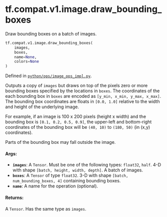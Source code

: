 <div itemscope itemtype="http://developers.google.com/ReferenceObject">
<meta itemprop="name" content="tf.compat.v1.image.draw_bounding_boxes" />
<meta itemprop="path" content="Stable" />
</div>

# tf.compat.v1.image.draw_bounding_boxes

Draw bounding boxes on a batch of images.

``` python
tf.compat.v1.image.draw_bounding_boxes(
    images,
    boxes,
    name=None,
    colors=None
)
```



Defined in [`python/ops/image_ops_impl.py`](/code/stable/tensorflow/python/ops/image_ops_impl.py).

<!-- Placeholder for "Used in" -->

Outputs a copy of `images` but draws on top of the pixels zero or more
bounding boxes specified by the locations in `boxes`. The coordinates of the
each bounding box in `boxes` are encoded as `[y_min, x_min, y_max, x_max]`.
The bounding box coordinates are floats in `[0.0, 1.0]` relative to the width
and height of the underlying image.

For example, if an image is 100 x 200 pixels (height x width) and the bounding
box is `[0.1, 0.2, 0.5, 0.9]`, the upper-left and bottom-right coordinates of
the bounding box will be `(40, 10)` to `(180, 50)` (in (x,y) coordinates).

Parts of the bounding box may fall outside the image.

#### Args:


* <b>`images`</b>: A `Tensor`. Must be one of the following types: `float32`, `half`.
  4-D with shape `[batch, height, width, depth]`. A batch of images.
* <b>`boxes`</b>: A `Tensor` of type `float32`. 3-D with shape `[batch,
  num_bounding_boxes, 4]` containing bounding boxes.
* <b>`name`</b>: A name for the operation (optional).


#### Returns:

A `Tensor`. Has the same type as `images`.

